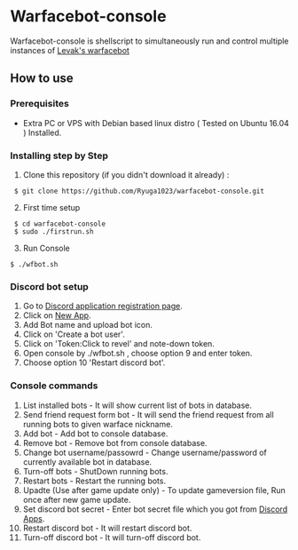 # Warfacebot-console

Warfacebot-console is shellscript to simultaneously run and control multiple instances of [Levak's warfacebot](https://github.com/Levak/warfacebot)

## How to use

### Prerequisites

* Extra PC or VPS with Debian based linux distro ( Tested on Ubuntu 16.04 ) Installed.

### Installing step by Step

 1. Clone this repository (if you didn't download it already) :
 ```
  $ git clone https://github.com/Ryuga1023/warfacebot-console.git
 ```

 2. First time setup
```
 $ cd warfacebot-console
 $ sudo ./firstrun.sh
```

 3. Run Console
```
$ ./wfbot.sh
```
### Discord bot setup
 1. Go to [Discord application registration page](https://discordapp.com/developers/applications/me). 
 2. Click on [New App](https://discordapp.com/developers/applications/me/create).
 3. Add Bot name and upload bot icon.
 4. Click on 'Create a bot user'.
 5. Click on 'Token:Click to revel' and note-down token.
 6. Open console by ./wfbot.sh , choose option 9 and enter token.
 7. Choose option 10 'Restart discord bot'.
 
### Console commands
 1. List installed bots - It will show current list of bots in database.
 2. Send friend request form bot - It will send the friend request from all running bots to given warface nickname.
 3. Add bot - Add bot to console database.
 4. Remove bot - Remove bot from console database.
 5. Change bot username/passowrd - Change username/password of currently available bot in database.
 6. Turn-off bots - ShutDown running bots.
 7. Restart bots - Restart the running bots.
 8. Upadte (Use after game update only) - To update gameversion file, Run once after new game update.
 9. Set discord bot secret - Enter bot secret file which you got from [Discord Apps](https://discordapp.com/developers/applications/).
 10. Restart discord bot - It will restart discord bot.
 11. Turn-off discord bot - It will turn-off discord bot.
